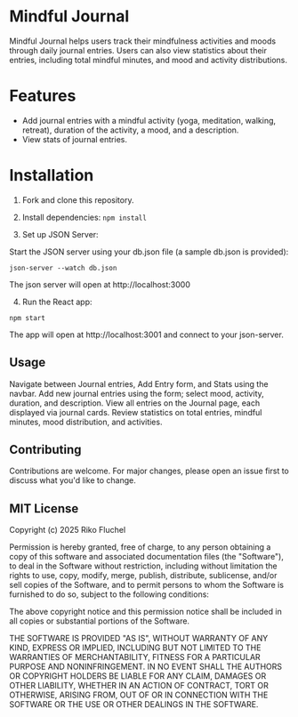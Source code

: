 # Mindful Journal

Mindful Journal helps users track their mindfulness activities and moods through daily journal entries. Users can also view statistics about their entries, including total mindful minutes, and mood and activity distributions.

# Features

- Add journal entries with a mindful activity (yoga, meditation, walking, retreat), duration of the activity, a mood, and a description.
- View stats of journal entries.

# Installation

1. Fork and clone this repository.

2. Install dependencies:
`npm install`

3. Set up JSON Server:

Start the JSON server using your db.json file (a sample db.json is provided):

`json-server --watch db.json`

The json server will open at http://localhost:3000

4. Run the React app:

`npm start`

The app will open at http://localhost:3001 and connect to your json-server.

## Usage
Navigate between Journal entries, Add Entry form, and Stats using the navbar.
Add new journal entries using the form; select mood, activity, duration, and description.
View all entries on the Journal page, each displayed via journal cards.
Review statistics on total entries, mindful minutes, mood distribution, and activities.

## Contributing
Contributions are welcome. For major changes, please open an issue first to discuss what you'd like to change.

## MIT License
Copyright (c) 2025 Riko Fluchel

Permission is hereby granted, free of charge, to any person obtaining a copy of this software and associated documentation files (the "Software"), to deal in the Software without restriction, including without limitation the rights to use, copy, modify, merge, publish, distribute, sublicense, and/or sell copies of the Software, and to permit persons to whom the Software is furnished to do so, subject to the following conditions:

The above copyright notice and this permission notice shall be included in all copies or substantial portions of the Software.

THE SOFTWARE IS PROVIDED "AS IS", WITHOUT WARRANTY OF ANY KIND, EXPRESS OR IMPLIED, INCLUDING BUT NOT LIMITED TO THE WARRANTIES OF MERCHANTABILITY, FITNESS FOR A PARTICULAR PURPOSE AND NONINFRINGEMENT. IN NO EVENT SHALL THE AUTHORS OR COPYRIGHT HOLDERS BE LIABLE FOR ANY CLAIM, DAMAGES OR OTHER LIABILITY, WHETHER IN AN ACTION OF CONTRACT, TORT OR OTHERWISE, ARISING FROM, OUT OF OR IN CONNECTION WITH THE SOFTWARE OR THE USE OR OTHER DEALINGS IN THE SOFTWARE.

